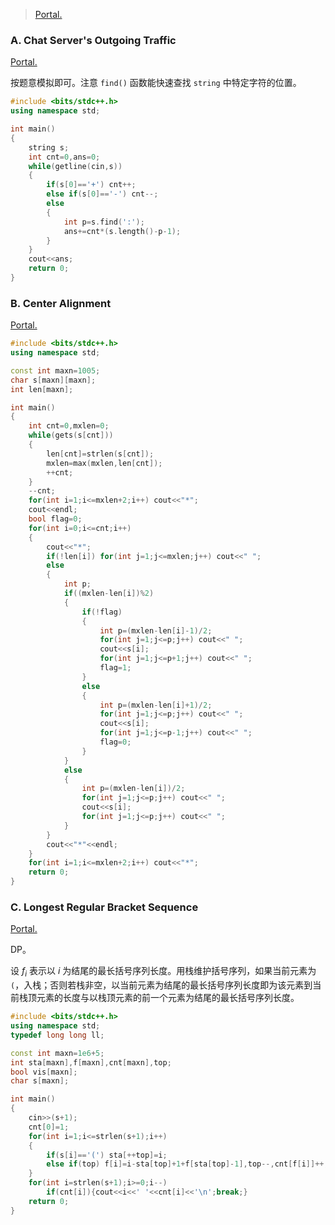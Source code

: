 > [Portal.](https://codeforces.com/contest/5)

### A. Chat Server's Outgoing Traffic

[Portal.](https://www.luogu.com.cn/problem/CF5A)

按题意模拟即可。注意 `find()` 函数能快速查找 `string` 中特定字符的位置。

```cpp
#include <bits/stdc++.h>
using namespace std;

int main()
{
    string s;
    int cnt=0,ans=0;
    while(getline(cin,s))
    {
        if(s[0]=='+') cnt++;
        else if(s[0]=='-') cnt--;
        else
        {
            int p=s.find(':');
            ans+=cnt*(s.length()-p-1);
        }
    }
    cout<<ans;
    return 0;
}
```

### B. Center Alignment

[Portal.](https://www.luogu.com.cn/problem/CF5B)

```cpp
#include <bits/stdc++.h>
using namespace std;

const int maxn=1005;
char s[maxn][maxn];
int len[maxn];

int main()
{
	int cnt=0,mxlen=0;
	while(gets(s[cnt]))
	{
		len[cnt]=strlen(s[cnt]);
		mxlen=max(mxlen,len[cnt]);
		++cnt;
	}
	--cnt;
	for(int i=1;i<=mxlen+2;i++) cout<<"*";
	cout<<endl;
	bool flag=0;
	for(int i=0;i<=cnt;i++)
	{
		cout<<"*";
		if(!len[i]) for(int j=1;j<=mxlen;j++) cout<<" ";
		else
		{
			int p;
			if((mxlen-len[i])%2)
			{
				if(!flag)
				{
					int p=(mxlen-len[i]-1)/2;
					for(int j=1;j<=p;j++) cout<<" ";
					cout<<s[i];
					for(int j=1;j<=p+1;j++) cout<<" ";
					flag=1;
				}
				else
				{
					int p=(mxlen-len[i]+1)/2;
					for(int j=1;j<=p;j++) cout<<" ";
					cout<<s[i];
					for(int j=1;j<=p-1;j++) cout<<" ";
					flag=0;
				}
			}
			else
			{
				int p=(mxlen-len[i])/2;
				for(int j=1;j<=p;j++) cout<<" ";
				cout<<s[i];
				for(int j=1;j<=p;j++) cout<<" ";
			}
		}
		cout<<"*"<<endl;
	}
	for(int i=1;i<=mxlen+2;i++) cout<<"*";
	return 0;
}
```

### C. Longest Regular Bracket Sequence

[Portal.](https://www.luogu.com.cn/problem/CF5C)

DP。

设 $f_i$ 表示以 $i$ 为结尾的最长括号序列长度。用栈维护括号序列，如果当前元素为 $\texttt{(}$，入栈；否则若栈非空，以当前元素为结尾的最长括号序列长度即为该元素到当前栈顶元素的长度与以栈顶元素的前一个元素为结尾的最长括号序列长度。

```cpp
#include <bits/stdc++.h>
using namespace std;
typedef long long ll;

const int maxn=1e6+5;
int sta[maxn],f[maxn],cnt[maxn],top;
bool vis[maxn];
char s[maxn];

int main()
{
    cin>>(s+1);
    cnt[0]=1;
    for(int i=1;i<=strlen(s+1);i++)
    {
        if(s[i]=='(') sta[++top]=i;
        else if(top) f[i]=i-sta[top]+1+f[sta[top]-1],top--,cnt[f[i]]++;
    }
    for(int i=strlen(s+1);i>=0;i--)
        if(cnt[i]){cout<<i<<' '<<cnt[i]<<'\n';break;}
    return 0;
}
```

